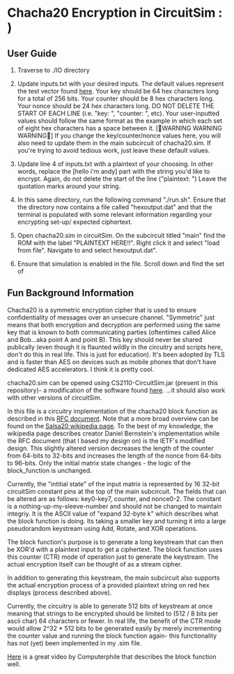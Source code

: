 # Chacha20 Encryption in CircuitSim : )

## User Guide
1. Traverse to ./IO directory

2. Update inputs.txt with your desired inputs. The default values represent the test vector found [here](https://www.rfc-editor.org/rfc/rfc7539#page-9). Your key should be 64 hex characters long for a total of 256 bits. Your counter should be 8 hex characters long. Your nonce should be 24 hex characters long. DO NOT DELETE THE START OF EACH LINE (i.e. "key: ", "counter: ", etc). Your user-inputted values should follow the same format as the example in which each set of eight hex characters has a space between it. [🚨WARNING WARNING WARNING🚨] If you change the key/counter/nonce values here, you will also need to update them in the main subcircuit of chacha20.sim. If you're trying to avoid tedious work, just leave these default values. 

3. Update line 4 of inputs.txt with a plaintext of your choosing. In other words, replace the [hello i'm andy] part with the string you'd like to encrypt. Again, do not delete the start of the line ("plaintext: ") Leave the quotation marks around your string. 

4. In this same directory, run the following command "./run.sh". Ensure that the directory now contains a file called "hexoutput.dat" and that the terminal is populated with some relevant information regarding your encrypting set-up/ expected ciphertext. 

5. Open chacha20.sim in circuitSim. On the subcircuit titled "main" find the ROM with the label "PLAINTEXT HERE!!". Right click it and select "load from file". Navigate to and select hexoutput.dat". 

6. Ensure that simulation is enabled in the file. Scroll down and find the set of 


## Fun Background Information
Chacha20 is a symmetric encryption cipher that is used to ensure confidentiality of messages over an unsecure channel. "Symmetric" just means that both encryption and decryption are performed using the same key that is known to both communicating parties (oftentimes called Alice and Bob...aka point A and point B). This key should never be shared publically (even though it is flaunted wildly in the circuitry and scripts here, don't do this in real life. This is just for education). It's been adopted by TLS and is faster than AES on devices such as mobile phones that don't have dedicated AES accelerators. I think it is pretty cool. 

chacha20.sim can be opened using CS2110-CircuitSim.jar (present in this repository)- a modification of the software found [here](https://github.com/ra4king/CircuitSim). ...it should also work with other versions of circuitSim. 

In this file is a circuitry implementation of the chacha20 block function as described in this [RFC document](https://www.rfc-editor.org/rfc/rfc7539). 
Note that a more broad overview can be found on the [Salsa20 wikipedia page](https://en.wikipedia.org/wiki/Salsa20#ChaCha_variant). To the best of my
knowledge, the wikipedia page describes creator Daniel Bernstein's implementation while the RFC document (that I based my design on) is the IETF's modified
design. This slightly altered version decreases the length of the counter from 64-bits to 32-bits and increases the length of the nonce from 64-bits to 96-bits. 
Only the initial matrix state changes - the logic of the block_function is unchanged.

Currently, the "intitial state" of the input matrix is represented by 16 32-bit circuitSim constant pins at the top of the main subcircuit. The fields that can be altered are as follows: key0-key7, counter, and nonce0-2. The constant is a nothing-up-my-sleeve-number and should not be changed to maintain integriy. It is the ASCII value of "expand 32-byte k" which describes what the block function is doing. Its taking a smaller key and turning it into a large pseudorandom keystream using Add, Rotate, and XOR operations. 

The block function's purpose is to generate a long keystream that can then be XOR'd with a plaintext input to get a ciphertext. The block function uses this counter (CTR) mode of operation just to generate the keystream. The actual encryption itself can be thought of as a stream cipher. 

In addition to generating this keystream, the main subcircuit also supports the actual encryption process of a provided plaintext string on red hex displays (process described above). 

Currently, the circuitry is able to generate 512 bits of keystream at once meaning that strings to be encrypted should be limited to (512 / 8 bits per ascii char) 64 characters or fewer. In real life, the benefit of the CTR mode would allow 2^32 * 512 bits to be generated easily by merely incrementing the counter value and running the block function again- this functionality has not (yet) been implemented in my .sim file. 

[Here](https://www.youtube.com/watch?v=UeIpq-C-GSA&t=35s&ab_channel=Computerphile) is a great video by Computerphile that describes the block function well. 
